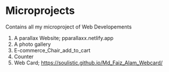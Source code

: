 # Microprojects
Contains all my microproject of Web Developements
1. A parallax Website; pparallaxx.netlify.app
2. A photo gallery
3. E-commerce_Chair_add_to_cart
4. Counter
5. Web Card;  https://soulistic.github.io/Md_Faiz_Alam_Webcard/
